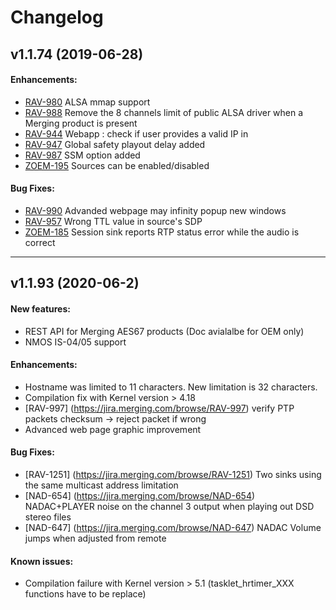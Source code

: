 # Changelog

## v1.1.74 (2019-06-28)

#### Enhancements:

- [RAV-980](https://jira.merging.com/browse/RAV-980) ALSA mmap support
- [RAV-988](https://jira.merging.com/browse/RAV-988) Remove the 8 channels limit of public ALSA driver when a Merging product is present
- [RAV-944](https://jira.merging.com/browse/RAV-944) Webapp : check if user provides a valid IP in
- [RAV-947](https://jira.merging.com/browse/RAV-947) Global safety playout delay added
- [RAV-987](https://jira.merging.com/browse/RAV-987) SSM option added
- [ZOEM-195](https://jira.merging.com/browse/ZOEM-195) Sources can be enabled/disabled

#### Bug Fixes:

- [RAV-990](https://jira.merging.com/browse/RAV-990) Advanded webpage may infinity popup new windows
- [RAV-957](https://jira.merging.com/browse/RAV-957) Wrong TTL value in source's SDP
- [ZOEM-185](https://jira.merging.com/browse/ZOEM-185) Session sink reports RTP status error while the audio is correct

---

## v1.1.93 (2020-06-2)

#### New features:

- REST API for Merging AES67 products (Doc avialalbe for OEM only)
- NMOS IS-04/05 support

#### Enhancements:

- Hostname was limited to 11 characters. New limitation is 32 characters.
- Compilation fix with Kernel version > 4.18
- [RAV-997] (https://jira.merging.com/browse/RAV-997) verify PTP packets checksum -> reject packet if wrong
- Advanced web page graphic improvement

#### Bug Fixes:
- [RAV-1251] (https://jira.merging.com/browse/RAV-1251) Two sinks using the same multicast address limitation
- [NAD-654] (https://jira.merging.com/browse/NAD-654) NADAC+PLAYER noise on the channel 3 output when playing out DSD stereo files
- [NAD-647] (https://jira.merging.com/browse/NAD-647) NADAC Volume jumps when adjusted from remote

#### Known issues:

- Compilation failure with Kernel version > 5.1 (tasklet_hrtimer_XXX functions have to be replace)